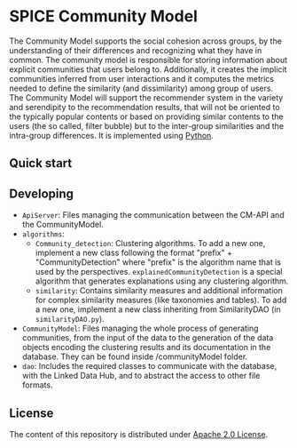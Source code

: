 
# SPICE Community Model

The Community Model supports the social cohesion across groups, by the understanding of their differences and recognizing what they have in common. The community model is responsible for storing information about explicit communities that users belong to. Additionally, it creates the implicit communities inferred from user interactions and it computes the metrics needed to define the similarity (and dissimilarity) among group of users. The Community Model will support the recommender system in the variety and serendipity to the recommendation results, that will not be oriented to the typically popular contents or based on providing similar contents to the users (the so called, filter bubble) but to the inter-group similarities and the intra-group differences. 
It is implemented using [Python](https://www.python.org).

## Quick start


## Developing

- `ApiServer`: Files managing the communication between the CM-API and the CommunityModel.
- `algorithms`:
    - `Community_detection`: Clustering algorithms. To add a new one, implement a new class following the format "prefix" + "CommunityDetection" where "prefix" is the algorithm name that is used by the perspectives. `explainedCommunityDetection` is a special algorithm that generates explanations using any clustering algorithm.
    - `similarity`: Contains similarity measures and additional information for complex similarity measures (like taxonomies and tables). To add a new one, implement a new class inheriting from SimilarityDAO (in `similarityDAO.py`).
- `CommunityModel`: Files managing the whole process of generating communities, from the input of the data to the generation of the data objects encoding the clustering results and its documentation in the database. They can be found inside /communityModel folder.
- `dao`: Includes the required classes to communicate with the database, with the Linked Data Hub, and to abstract the access to other file formats.

## License

The content of this repository is distributed under [Apache 2.0 License](LICENSE).